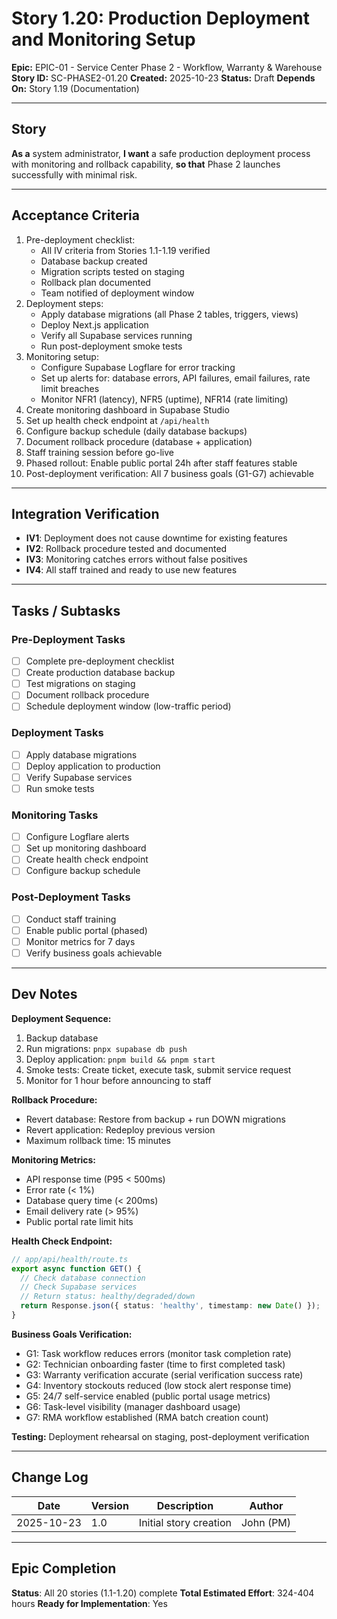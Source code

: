 # Story 1.20: Production Deployment and Monitoring Setup

**Epic:** EPIC-01 - Service Center Phase 2 - Workflow, Warranty & Warehouse
**Story ID:** SC-PHASE2-01.20
**Created:** 2025-10-23
**Status:** Draft
**Depends On:** Story 1.19 (Documentation)

---

## Story

**As a** system administrator,
**I want** a safe production deployment process with monitoring and rollback capability,
**so that** Phase 2 launches successfully with minimal risk.

---

## Acceptance Criteria

1. Pre-deployment checklist:
   - All IV criteria from Stories 1.1-1.19 verified
   - Database backup created
   - Migration scripts tested on staging
   - Rollback plan documented
   - Team notified of deployment window
2. Deployment steps:
   - Apply database migrations (all Phase 2 tables, triggers, views)
   - Deploy Next.js application
   - Verify all Supabase services running
   - Run post-deployment smoke tests
3. Monitoring setup:
   - Configure Supabase Logflare for error tracking
   - Set up alerts for: database errors, API failures, email failures, rate limit breaches
   - Monitor NFR1 (latency), NFR5 (uptime), NFR14 (rate limiting)
4. Create monitoring dashboard in Supabase Studio
5. Set up health check endpoint at `/api/health`
6. Configure backup schedule (daily database backups)
7. Document rollback procedure (database + application)
8. Staff training session before go-live
9. Phased rollout: Enable public portal 24h after staff features stable
10. Post-deployment verification: All 7 business goals (G1-G7) achievable

---

## Integration Verification

- **IV1**: Deployment does not cause downtime for existing features
- **IV2**: Rollback procedure tested and documented
- **IV3**: Monitoring catches errors without false positives
- **IV4**: All staff trained and ready to use new features

---

## Tasks / Subtasks

### Pre-Deployment Tasks
- [ ] Complete pre-deployment checklist
- [ ] Create production database backup
- [ ] Test migrations on staging
- [ ] Document rollback procedure
- [ ] Schedule deployment window (low-traffic period)

### Deployment Tasks
- [ ] Apply database migrations
- [ ] Deploy application to production
- [ ] Verify Supabase services
- [ ] Run smoke tests

### Monitoring Tasks
- [ ] Configure Logflare alerts
- [ ] Set up monitoring dashboard
- [ ] Create health check endpoint
- [ ] Configure backup schedule

### Post-Deployment Tasks
- [ ] Conduct staff training
- [ ] Enable public portal (phased)
- [ ] Monitor metrics for 7 days
- [ ] Verify business goals achievable

---

## Dev Notes

**Deployment Sequence:**
1. Backup database
2. Run migrations: `pnpx supabase db push`
3. Deploy application: `pnpm build && pnpm start`
4. Smoke tests: Create ticket, execute task, submit service request
5. Monitor for 1 hour before announcing to staff

**Rollback Procedure:**
- Revert database: Restore from backup + run DOWN migrations
- Revert application: Redeploy previous version
- Maximum rollback time: 15 minutes

**Monitoring Metrics:**
- API response time (P95 < 500ms)
- Error rate (< 1%)
- Database query time (< 200ms)
- Email delivery rate (> 95%)
- Public portal rate limit hits

**Health Check Endpoint:**
```typescript
// app/api/health/route.ts
export async function GET() {
  // Check database connection
  // Check Supabase services
  // Return status: healthy/degraded/down
  return Response.json({ status: 'healthy', timestamp: new Date() });
}
```

**Business Goals Verification:**
- G1: Task workflow reduces errors (monitor task completion rate)
- G2: Technician onboarding faster (time to first completed task)
- G3: Warranty verification accurate (serial verification success rate)
- G4: Inventory stockouts reduced (low stock alert response time)
- G5: 24/7 self-service enabled (public portal usage metrics)
- G6: Task-level visibility (manager dashboard usage)
- G7: RMA workflow established (RMA batch creation count)

**Testing:** Deployment rehearsal on staging, post-deployment verification

---

## Change Log

| Date | Version | Description | Author |
|------|---------|-------------|--------|
| 2025-10-23 | 1.0 | Initial story creation | John (PM) |

---

## Epic Completion

**Status**: All 20 stories (1.1-1.20) complete
**Total Estimated Effort**: 324-404 hours
**Ready for Implementation**: Yes
